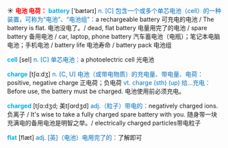 ☀ <font color="red">**电池 电荷：**</font>
<font color="sky blue">**battery**</font> ['bætərɪ] 
<font color="#0070c0">n. [C] 包含一个或多个单芯电池（cell）的一种装置，可称为“电池”、“电池组”：</font>a rechargeable battery 可充电的电池 / The battery is flat. 电池没电了。/ dead, flat battery 电量用完了的电池 / spare battery 备用电池 / car, laptop, phone battery 汽车蓄电池（电瓶）；笔记本电脑电池；手机电池 / battery life 电池寿命 / battery pack 电池组

<font color="sky blue">**cell**</font> [sel] 
<font color="#0070c0">n. [C] 单芯电池：</font>a photoelectric cell 光电池

<font color="sky blue">**charge**</font> [tʃɑːdӡ] 
<font color="#0070c0">n. [C, U] 电池（或带电物质）的充电量、带电量、电荷：</font>positive, negative charge 正电荷；负电荷 <font color="#0070c0">vt. charge (sth) (up) 给…充电：</font>Before use, the battery must be charged. 电池使用前必须充电。
           
<font color="sky blue">**charged**</font> [tʃɑ:dʒd; 美tʃɑrdʒd]
<font color="#0070c0">adj.（粒子）带电的：</font>negatively charged ions. 负离子 / It's wise to take a fully charged spare battery with you. 随身带一块充满电的备用电池是明智之举。/ electrically charged particles带电粒子

<font color="sky blue">**flat**</font> [flæt] 
<font color="#0070c0">adj. [英]（电池）电用完了的：</font>了解即可
